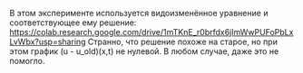 В этом эксперименте используется видоизменённое уравнение и соответствующее ему решение: <https://colab.research.google.com/drive/1mTKnE_r0brfdx6jImWwPUFoPbLxLvWbx?usp=sharing>
Странно, что решение похоже на старое, но при этом график (u - u_old)(x,t) не нулевой. В любом случае, даже это не помогло.
